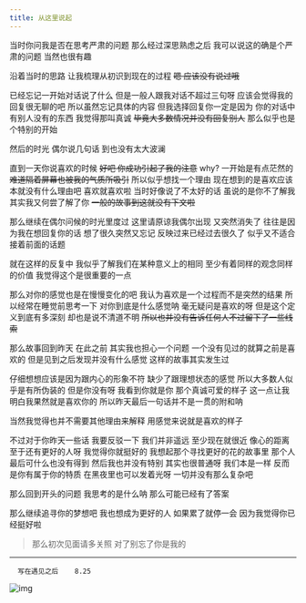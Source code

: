 ```yaml
---
title: 从这里说起
---
```



当时你问我是否在思考严肃的问题
那么经过深思熟虑之后
我可以说这的确是个严肃的问题
当然也很有趣

沿着当时的思路
让我梳理从初识到现在的过程
~~嗯 应该没有说过哦~~ 

已经忘记一开始对话说了什么
但是一般人跟我对话不超过三句呀
应该会觉得我的回复很无聊的吧
所以虽然忘记具体的内容
但我选择回复你一定是因为
你的对话中有别人没有的东西
我觉得那叫真诚
~~毕竟大多数情况并没有回复别人~~
那么似乎也是个特别的开始

然后的时光
偶尔说几句话
到也没有太大波澜

直到一天你说喜欢的时候
~~好吧 你成功引起了我的注意~~
why? 一开始是有点茫然的
~~难道隔着屏幕也被我的气质所吸引~~
所以似乎想找一个理由
现在想到的是喜欢应该本就没有什么理由吧
喜欢就喜欢啦
当时好像说了不太好的话
虽说的是你不了解我
其实我又何尝了解了你
~~一般的故事到这就没有下文啦~~


那么继续在偶尔问候的时光里度过
这里请原谅我偶尔出现
又突然消失了
往往是因为我在想回复你的话
想了很久突然又忘记
反映过来已经过去很久了
似乎又不适合接着前面的话题

就在这样的反复中
我似乎了解我们在某种意义上的相同
至少有着同样的观念同样的价值
我觉得这个是很重要的一点

那么对你的感觉也是在慢慢变化的吧
我认为喜欢是一个过程而不是突然的结果
所以经常在睡觉前思考一下
对你到底是什么感觉呐
毫无疑问是喜欢的呀
但是这个定义到底有多深刻
却也是说不清道不明
~~所以也并没有告诉任何人不过留下了一些线索~~


那么故事回到昨天
在此之前
其实我也担心一个问题
一个没有见过的就算之前是喜欢的
但是见到之后发现并没有什么感觉
这样的故事其实发生过

仔细想想应该是因为跟内心的形象不符
缺少了跟理想状态的感觉
所以大多数人似乎是有所伪装的
但是你没有呀
我看到你就是你
那个真诚可爱的样子
这一点让我明白我果然就是喜欢你的
所以昨天最后一句话并不是一贯的附和呐

当然我觉得也并不需要其他理由来解释
用感觉来说就是喜欢的样子



不过对于你昨天一些话
我要反驳一下
我们并非遥远
至少现在就很近 像心的距离
至于还有更好的人呀
我觉得你就挺好的
我想起那个寻找更好的花的故事里
那个人最后可什么也没有得到
然后我也并没有特别
其实也很普通呀
我们本是一样
反而是你有属于你的特质
在黑夜里也可以发着光呀
一切并没有那么复杂吧 


 
那么回到开头的问题
我思考的是什么呐
那么可能已经有了答案

那么继续追寻你的梦想吧
我也想成为更好的人
如果累了就停一会
因为我觉得你已经挺好啦



>那么初次见面请多关照
>对了别忘了你是我的


--------------------------
      写在遇见之后    8.25









![img](/uploads/zhe.jpg)






















